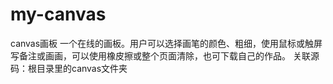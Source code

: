 # my-canvas
canvas画板
一个在线的画板。用户可以选择画笔的颜色、粗细，使用鼠标或触屏写备注或画画，可以使用橡皮擦或整个页面清除，也可下载自己的作品。 关联源码：根目录里的canvas文件夹
